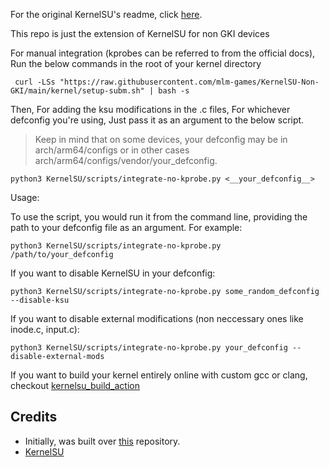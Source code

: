For the original KernelSU's readme, click [here](https://github.com/tiann/KernelSU?tab=readme-ov-file#kernelsu).

This repo is just the extension of KernelSU for non GKI devices

For manual integration (kprobes can be referred to from the official docs), Run the below commands in the root of your kernel directory

```
 curl -LSs "https://raw.githubusercontent.com/mlm-games/KernelSU-Non-GKI/main/kernel/setup-subm.sh" | bash -s 
```

Then, For adding the ksu modifications in the .c files, For whichever defconfig you're using, Just pass it as an argument to the below script.
> Keep in mind that on some devices, your defconfig may be in arch/arm64/configs or in other cases arch/arm64/configs/vendor/your_defconfig. 
```
python3 KernelSU/scripts/integrate-no-kprobe.py <__your_defconfig__>
```

Usage:

To use the script, you would run it from the command line, providing the path to your defconfig file as an argument. For example:
```
python3 KernelSU/scripts/integrate-no-kprobe.py /path/to/your_defconfig
```
If you want to disable KernelSU in your defconfig:
```
python3 KernelSU/scripts/integrate-no-kprobe.py some_random_defconfig --disable-ksu
```
If you want to disable external modifications (non neccessary ones like inode.c, input.c):
```
python3 KernelSU/scripts/integrate-no-kprobe.py your_defconfig --disable-external-mods
```


If you want to build your kernel entirely online with custom gcc or clang, checkout [kernelsu_build_action](https://github.com/xiaoleGun/KernelSU_Action/)
## Credits

- Initially, was built over [this](https://github.com/vc-teahouse/KernelSU-nongki) repository.
- [KernelSU](https://github.com/tiann/KernelSU)
